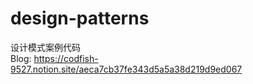# design-patterns

设计模式案例代码  
Blog: https://codfish-9527.notion.site/aeca7cb37fe343d5a5a38d219d9ed067
